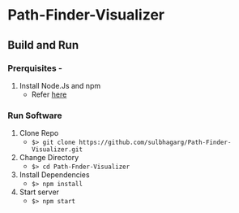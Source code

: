 # Path-Finder-Visualizer

## Build and Run

### Prerquisites -
1. Install Node.Js and npm
   - Refer [here](https://nodejs.org/en/download/)

### Run Software

1. Clone Repo
   - `$> git clone https://github.com/sulbhagarg/Path-Finder-Visualizer.git`
2. Change Directory
   - `$> cd Path-Fnder-Visualizer`
3. Install Dependencies
   - `$> npm install`
4. Start server
   - `$> npm start`